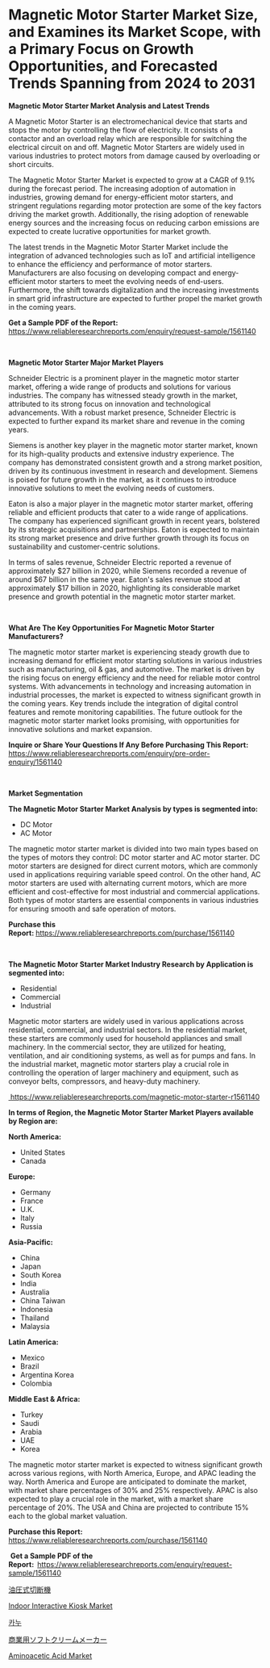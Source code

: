 <p><h1>Magnetic Motor Starter Market Size, and Examines its Market Scope, with a Primary Focus on Growth Opportunities, and Forecasted Trends Spanning from 2024 to 2031</h1></p><p><strong>Magnetic Motor Starter Market Analysis and Latest Trends</strong></p>
<p><p>A Magnetic Motor Starter is an electromechanical device that starts and stops the motor by controlling the flow of electricity. It consists of a contactor and an overload relay which are responsible for switching the electrical circuit on and off. Magnetic Motor Starters are widely used in various industries to protect motors from damage caused by overloading or short circuits.</p><p>The Magnetic Motor Starter Market is expected to grow at a CAGR of 9.1% during the forecast period. The increasing adoption of automation in industries, growing demand for energy-efficient motor starters, and stringent regulations regarding motor protection are some of the key factors driving the market growth. Additionally, the rising adoption of renewable energy sources and the increasing focus on reducing carbon emissions are expected to create lucrative opportunities for market growth.</p><p>The latest trends in the Magnetic Motor Starter Market include the integration of advanced technologies such as IoT and artificial intelligence to enhance the efficiency and performance of motor starters. Manufacturers are also focusing on developing compact and energy-efficient motor starters to meet the evolving needs of end-users. Furthermore, the shift towards digitalization and the increasing investments in smart grid infrastructure are expected to further propel the market growth in the coming years.</p></p>
<p><strong>Get a Sample PDF of the Report:&nbsp;</strong> <a href="https://www.reliableresearchreports.com/enquiry/request-sample/1561140">https://www.reliableresearchreports.com/enquiry/request-sample/1561140</a></p>
<p>&nbsp;</p>
<p><strong>Magnetic Motor Starter Major Market Players</strong></p>
<p><p>Schneider Electric is a prominent player in the magnetic motor starter market, offering a wide range of products and solutions for various industries. The company has witnessed steady growth in the market, attributed to its strong focus on innovation and technological advancements. With a robust market presence, Schneider Electric is expected to further expand its market share and revenue in the coming years.</p><p>Siemens is another key player in the magnetic motor starter market, known for its high-quality products and extensive industry experience. The company has demonstrated consistent growth and a strong market position, driven by its continuous investment in research and development. Siemens is poised for future growth in the market, as it continues to introduce innovative solutions to meet the evolving needs of customers.</p><p>Eaton is also a major player in the magnetic motor starter market, offering reliable and efficient products that cater to a wide range of applications. The company has experienced significant growth in recent years, bolstered by its strategic acquisitions and partnerships. Eaton is expected to maintain its strong market presence and drive further growth through its focus on sustainability and customer-centric solutions.</p><p>In terms of sales revenue, Schneider Electric reported a revenue of approximately $27 billion in 2020, while Siemens recorded a revenue of around $67 billion in the same year. Eaton's sales revenue stood at approximately $17 billion in 2020, highlighting its considerable market presence and growth potential in the magnetic motor starter market.</p></p>
<p>&nbsp;</p>
<p><strong>What Are The Key Opportunities For Magnetic Motor Starter Manufacturers?</strong></p>
<p><p>The magnetic motor starter market is experiencing steady growth due to increasing demand for efficient motor starting solutions in various industries such as manufacturing, oil & gas, and automotive. The market is driven by the rising focus on energy efficiency and the need for reliable motor control systems. With advancements in technology and increasing automation in industrial processes, the market is expected to witness significant growth in the coming years. Key trends include the integration of digital control features and remote monitoring capabilities. The future outlook for the magnetic motor starter market looks promising, with opportunities for innovative solutions and market expansion.</p></p>
<p><strong>Inquire or Share Your Questions If Any Before Purchasing This Report:</strong> <a href="https://www.reliableresearchreports.com/enquiry/pre-order-enquiry/1561140">https://www.reliableresearchreports.com/enquiry/pre-order-enquiry/1561140</a></p>
<p>&nbsp;</p>
<p><strong>Market Segmentation</strong></p>
<p><strong>The Magnetic Motor Starter Market Analysis by types is segmented into:</strong></p>
<p><ul><li>DC Motor</li><li>AC Motor</li></ul></p>
<p><p>The magnetic motor starter market is divided into two main types based on the types of motors they control: DC motor starter and AC motor starter. DC motor starters are designed for direct current motors, which are commonly used in applications requiring variable speed control. On the other hand, AC motor starters are used with alternating current motors, which are more efficient and cost-effective for most industrial and commercial applications. Both types of motor starters are essential components in various industries for ensuring smooth and safe operation of motors.</p></p>
<p><strong>Purchase this Report:&nbsp;</strong><a href="https://www.reliableresearchreports.com/purchase/1561140">https://www.reliableresearchreports.com/purchase/1561140</a></p>
<p>&nbsp;</p>
<p><strong>The Magnetic Motor Starter Market Industry Research by Application is segmented into:</strong></p>
<p><ul><li>Residential</li><li>Commercial</li><li>Industrial</li></ul></p>
<p><p>Magnetic motor starters are widely used in various applications across residential, commercial, and industrial sectors. In the residential market, these starters are commonly used for household appliances and small machinery. In the commercial sector, they are utilized for heating, ventilation, and air conditioning systems, as well as for pumps and fans. In the industrial market, magnetic motor starters play a crucial role in controlling the operation of larger machinery and equipment, such as conveyor belts, compressors, and heavy-duty machinery.</p></p>
<p><a href="https://www.reliableresearchreports.com/magnetic-motor-starter-r1561140">&nbsp;https://www.reliableresearchreports.com/magnetic-motor-starter-r1561140</a></p>
<p><strong>In terms of Region, the Magnetic Motor Starter Market Players available by Region are:</strong></p>
<p>
    <p> <strong> North America: </strong>
        <ul>
            <li>United States</li>
            <li>Canada</li>
        </ul>
        </p> 
    <p> <strong> Europe: </strong>
        <ul>
            <li>Germany</li>
            <li>France</li>
            <li>U.K.</li>
            <li>Italy</li>
            <li>Russia</li>
        </ul>
        </p> 
    <p> <strong> Asia-Pacific: </strong>
        <ul>
            <li>China</li>
            <li>Japan</li>
            <li>South Korea</li>
            <li>India</li>
            <li>Australia</li>
            <li>China Taiwan</li>
            <li>Indonesia</li>
            <li>Thailand</li>
            <li>Malaysia</li>
        </ul>
        </p> 
    <p> <strong> Latin America: </strong>
        <ul>
            <li>Mexico</li>
            <li>Brazil</li>
            <li>Argentina Korea</li>
            <li>Colombia</li>
        </ul>
        </p> 
    <p> <strong> Middle East & Africa: </strong>
        <ul>
            <li>Turkey</li>
            <li>Saudi</li>
            <li>Arabia</li>
            <li>UAE</li>
            <li>Korea</li>
        </ul>
    </p>
    </p>
<p><p>The magnetic motor starter market is expected to witness significant growth across various regions, with North America, Europe, and APAC leading the way. North America and Europe are anticipated to dominate the market, with market share percentages of 30% and 25% respectively. APAC is also expected to play a crucial role in the market, with a market share percentage of 20%. The USA and China are projected to contribute 15% each to the global market valuation.</p></p>
<p><strong>Purchase this Report: </strong><a href="https://www.reliableresearchreports.com/purchase/1561140">https://www.reliableresearchreports.com/purchase/1561140</a></p>
<p>&nbsp;<strong>Get a Sample PDF of the Report:&nbsp;&nbsp;</strong><a href="https://www.reliableresearchreports.com/enquiry/request-sample/1561140">https://www.reliableresearchreports.com/enquiry/request-sample/1561140</a></p>
<p><strong></strong></p>
<p><p><a href="https://github.com/hwbcz413288296/Market-Research-Report-List-1/blob/main/893785727013.md">油圧式切断機</a></p><p><a href="https://github.com/Chiragrp22/Market-Research-Report-List-4/blob/main/indoor-interactive-kiosk-market.md">Indoor Interactive Kiosk Market</a></p><p><a href="https://medium.com/@rowanmaggio/%EC%B9%B4%EB%88%84-%EC%8B%9C%EC%9E%A5-%EC%A1%B0%EC%82%AC-%EB%B3%B4%EA%B3%A0%EC%84%9C-%EA%B7%B8-%EC%97%AD%EC%82%AC-%EB%B0%8F-%EC%98%88%EC%B8%A1-2024%EB%85%84%EB%B6%80%ED%84%B0-2031%EB%85%84%EA%B9%8C%EC%A7%80-7a4f6417c3c6">카누</a></p><p><a href="https://medium.com/@oliveyew35/%E5%95%86%E7%94%A8%E3%82%BD%E3%83%95%E3%83%88%E3%82%A2%E3%82%A4%E3%82%B9%E3%82%AF%E3%83%AA%E3%83%BC%E3%83%A0%E3%83%A1%E3%83%BC%E3%82%AB%E3%83%BC%E3%81%AE%E5%B8%82%E5%A0%B4%E5%8B%95%E5%90%91%E3%81%A8%E5%B8%82%E5%A0%B4%E5%88%86%E6%9E%90%E3%81%AF-2024%E5%B9%B4%E3%81%8B%E3%82%892031%E5%B9%B4%E3%81%BE%E3%81%A7%E3%81%AE%E6%9C%9F%E9%96%93%E3%81%AB%E4%BA%88%E6%B8%AC%E3%81%95%E3%82%8C%E3%81%A6%E3%81%84%E3%81%BE%E3%81%99-0d25ff51db5b">商業用ソフトクリームメーカー</a></p><p><a href="https://issuu.com/reportprime-2/docs/aminoacetic-acid-market-size-2030.pptx">Aminoacetic Acid Market</a></p></p>